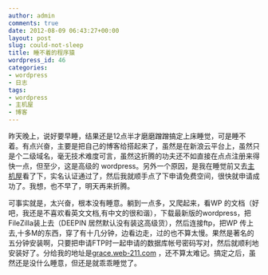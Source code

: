 ```yaml
---
author: admin
comments: true
date: 2012-08-09 06:43:27+00:00
layout: post
slug: could-not-sleep
title: 睡不着的程序猿
wordpress_id: 46
categories:
- wordpress
- 日志
tags:
- wordpress
- 主机屋
- 博客
---
```


昨天晚上，说好要早睡，结果还是12点半才磨磨蹭蹭搞定上床睡觉，可是睡不着。有点兴奋，主要是把自己的博客给搭起来了，虽然是在新浪云平台上，虽然只是个二级域名，毫无技术难度可言，虽然这折腾的功夫还不如直接在点点注册来得快一点，但至少，这是高级的 wordpress。另外一个原因，是我在睡觉前又去[主机屋](http://www.zhujiwu.com/)看了下，实名认证通过了，然后我就顺手点了下申请免费空间，很快就申请成功了。我想，也不早了，明天再来折腾。

可事实就是，太兴奋，根本没有睡意。躺到一点多，又爬起来，看WP 的文档（好吧，我还是不喜欢看英文文档,有中文的很和谐），下载最新版的wordpress，把FileZilla装上去（DEEPIN 居然默认没有装这高级货），然后连接ftp，把WP 传上去,十多M的东西，穿了有十几分钟，边看边走，过的也不算太慢。果然是著名的五分钟安装啊，只要把申请FTP时一起申请的数据库帐号密码写对，然后就顺利地安装好了。分给我的地址是[grace.web-211.com](http://grace.web-211.com/) ，还不算太难记。搞定之后，虽然还是没什么睡意，但还是就乖乖睡觉了。
